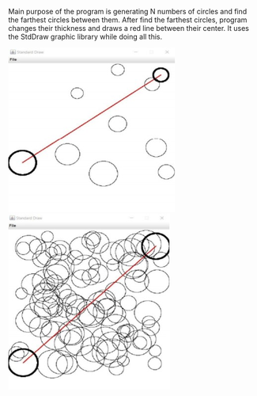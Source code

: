 Main purpose of the program is generating N numbers of circles and find the farthest
circles between them. After find the farthest circles, program changes their thickness
and draws a red line between their center. It uses the StdDraw graphic library while
doing all this.

<img src="screenshots/img1.jpg">
<img src="screenshots/img2.jpg">